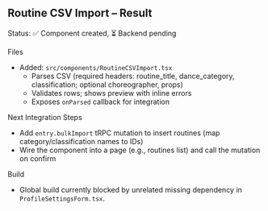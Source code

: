 ## Routine CSV Import – Result

Status: ✅ Component created, ⏳ Backend pending

Files
- Added: `src/components/RoutineCSVImport.tsx`
  - Parses CSV (required headers: routine_title, dance_category, classification; optional choreographer, props)
  - Validates rows; shows preview with inline errors
  - Exposes `onParsed` callback for integration

Next Integration Steps
- Add `entry.bulkImport` tRPC mutation to insert routines (map category/classification names to IDs)
- Wire the component into a page (e.g., routines list) and call the mutation on confirm

Build
- Global build currently blocked by unrelated missing dependency in `ProfileSettingsForm.tsx`.

